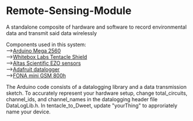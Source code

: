 # Remote-Sensing-Module
A standalone composite of hardware and software to record environmental data and transmit said data wirelessly   

Components used in this system:\
-->[Arduino Mega 2560](https://store.arduino.cc/usa/arduino-mega-2560-rev3)\
-->[Whitebox Labs Tentacle Shield](https://www.atlas-scientific.com/product_pages/components/tentacle-shield.html)\
-->[Altas Scientific EZO sensors](https://www.atlas-scientific.com/product_pages/circuits/ezo_ph.html)\
-->[Adafruit datalogger](https://learn.adafruit.com/adafruit-data-logger-shield)\
-->[FONA mini GSM 800h](https://learn.adafruit.com/adafruit-fona-mini-gsm-gprs-cellular-phone-module/overview)

The Arduino code consists of a datalogging library and a data transmission sketch. To accurately represent your hardware setup, change total_circuits, channel_ids, and channel_names in the datalogging header file DataLogLib.h. In tentacle_to_Dweet, update "yourThing" to approriately name your device. 
